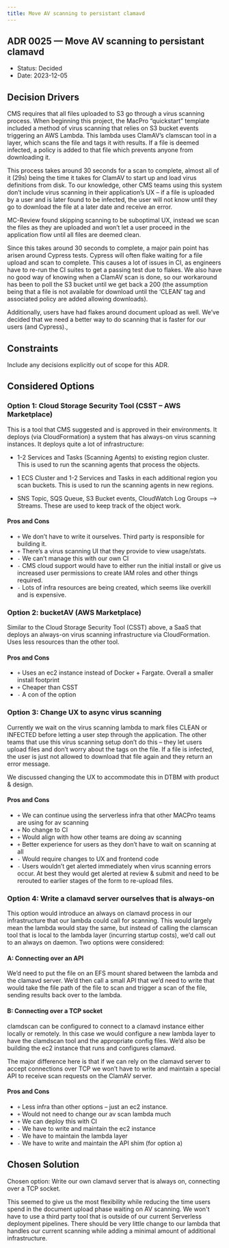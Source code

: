 ```yaml
---
title: Move AV scanning to persistant clamavd
---
```


## ADR 0025 — Move AV scanning to persistant clamavd

-   Status: Decided
-   Date: 2023-12-05

## Decision Drivers

CMS requires that all files uploaded to S3 go through a virus scanning process. When beginning this project, the MacPro “quickstart” template included a method of virus scanning that relies on S3 bucket events triggering an AWS Lambda. This lambda uses ClamAV’s clamscan tool in a layer, which scans the file and tags it with results. If a file is deemed infected, a policy is added to that file which prevents anyone from downloading it.

This process takes around 30 seconds for a scan to complete, almost all of it (29s) being the time it takes for ClamAV to start up and load virus definitions from disk. To our knowledge, other CMS teams using this system don’t include virus scanning in their application’s UX – if a file is uploaded by a user and is later found to be infected, the user will not know until they go to download the file at a later date and receive an error.

MC-Review found skipping scanning to be suboptimal UX, instead we scan the files as they are uploaded and won’t let a user proceed in the application flow until all files are deemed clean.

Since this takes around 30 seconds to complete, a major pain point has arisen around Cypress tests. Cypress will often flake waiting for a file upload and scan to complete. This causes a lot of issues in CI, as engineers have to re-run the CI suites to get a passing test due to flakes. We also have no good way of knowing when a ClamAV scan is done, so our workaround has been to poll the S3 bucket until we get back a 200 (the assumption being that a file is not available for download until the ‘CLEAN’ tag and associated policy are added allowing downloads).

Additionally, users have had flakes around document upload as well. We’ve decided that we need a better way to do scanning that is faster for our users (and Cypress).,

## Constraints

Include any decisions explicitly out of scope for this ADR.
​

## Considered Options

### Option 1: Cloud Storage Security Tool (CSST – AWS Marketplace)

This is a tool that CMS suggested and is approved in their environments. It deploys (via CloudFormation) a system that has always-on virus scanning instances. It deploys quite a lot of infrastructure:

-   1-2 Services and Tasks (Scanning Agents) to existing region cluster. This is used to run the scanning agents that process the objects.

-   1 ECS Cluster and 1-2 Services and Tasks in each additional region you scan buckets. This is used to run the scanning agents in new regions.

-   SNS Topic, SQS Queue, S3 Bucket events, CloudWatch Log Groups --> Streams. These are used to keep track of the object work.

#### Pros and Cons

-   `+` We don’t have to write it ourselves. Third party is responsible for building it.
-   `+` There’s a virus scanning UI that they provide to view usage/stats.
-   `-` We can’t manage this with our own CI
-   `-` CMS cloud support would have to either run the initial install or give us increased user permissions to create IAM roles and other things required.
-   `-` Lots of infra resources are being created, which seems like overkill and is expensive.

### Option 2: bucketAV (AWS Marketplace)

Similar to the Cloud Storage Security Tool (CSST) above, a SaaS that deploys an always-on virus scanning infrastructure via CloudFormation. Uses less resources than the other tool.

#### Pros and Cons

-   `+` Uses an ec2 instance instead of Docker + Fargate. Overall a smaller install footprint
-   `+` Cheaper than CSST
-   `-` A con of the option

### Option 3: Change UX to async virus scanning

Currently we wait on the virus scanning lambda to mark files CLEAN or INFECTED before letting a user step through the application. The other teams that use this virus scanning setup don’t do this – they let users upload files and don’t worry about the tags on the file. If a file is infected, the user is just not allowed to download that file again and they return an error message.

We discussed changing the UX to accommodate this in DTBM with product & design.

#### Pros and Cons

-   `+` We can continue using the serverless infra that other MACPro teams are using for av scanning
-   `+` No change to CI
-   `+` Would align with how other teams are doing av scanning
-   `+` Better experience for users as they don’t have to wait on scanning at all
-   `-` Would require changes to UX and frontend code
-   `-` Users wouldn’t get alerted immediately when virus scanning errors occur. At best they would get alerted at review & submit and need to be rerouted to earlier stages of the form to re-upload files.

### Option 4: Write a clamavd server ourselves that is always-on

This option would introduce an always on clamavd process in our infrastructure that our lambda could call for scanning. This would largely mean the lambda would stay the same, but instead of calling the clamscan tool that is local to the lambda layer (incurring startup costs), we’d call out to an always on daemon. Two options were considered:

#### A: Connecting over an API

We’d need to put the file on an EFS mount shared between the lambda and the clamavd server. We’d then call a small API that we’d need to write that would take the file path of the file to scan and trigger a scan of the file, sending results back over to the lambda.

#### B: Connecting over a TCP socket

clamdscan can be configured to connect to a clamavd instance either locally or remotely. In this case we would configure a new lambda layer to have the clamdscan tool and the appropriate config files. We’d also be building the ec2 instance that runs and configures clamavd.

The major difference here is that if we can rely on the clamavd server to accept connections over TCP we won’t have to write and maintain a special API to receive scan requests on the ClamAV server.

#### Pros and Cons

-   `+` Less infra than other options – just an ec2 instance.
-   `+` Would not need to change our av scan lambda much
-   `+` We can deploy this with CI
-   `-` We have to write and maintain the ec2 instance
-   `-` We have to maintain the lambda layer
-   `-` We have to write and maintain the API shim (for option a)

## Chosen Solution

Chosen option: Write our own clamavd server that is always on, connecting over a TCP socket.

This seemed to give us the most flexibility while reducing the time users spend in the document upload phase waiting on AV scanning. We won't have to use a third party tool that is outside of our current Serverless deployment pipelines. There should be very little change to our lambda that handles our current scanning while adding a minimal amount of additional infrastructure.
